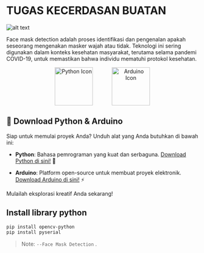 # TUGAS KECERDASAN BUATAN

![alt text](https://github.com/HariisDermawan/Face_mask_detection/blob/main/img/icons.png)

Face mask detection adalah proses identifikasi dan pengenalan apakah seseorang mengenakan masker wajah atau tidak. Teknologi ini sering digunakan dalam konteks kesehatan masyarakat, terutama selama pandemi COVID-19, untuk memastikan bahwa individu mematuhi protokol kesehatan.

<div style="display: flex; justify-content: center; gap: 50px;">
    <div style="text-align: center;">
        <a href="https://www.python.org/">
            <img src="https://upload.wikimedia.org/wikipedia/commons/c/c3/Python-logo-notext.svg" alt="Python Icon" width="100"/>
        </a>
    </div>
    <div style="text-align: center;">
        <a href="https://www.arduino.cc/en/software">
            <img src="https://brandslogos.com/wp-content/uploads/images/large/arduino-logo-1.png" alt="Arduino Icon" width="100"/>
        </a>
    </div>
</div>


## 🚀 Download Python & Arduino

Siap untuk memulai proyek Anda? Unduh alat yang Anda butuhkan di bawah ini:

- **Python**: Bahasa pemrograman yang kuat dan serbaguna. [Download Python di sini!](https://www.python.org/) 🐍
  
- **Arduino**: Platform open-source untuk membuat proyek elektronik. [Download Arduino di sini!](https://www.arduino.cc/en/software) ⚡

Mulailah eksplorasi kreatif Anda sekarang!

## Install library python
```sh
pip install opencv-python
pip install pyserial
```


> Note: `--Face Mask Detection` .
